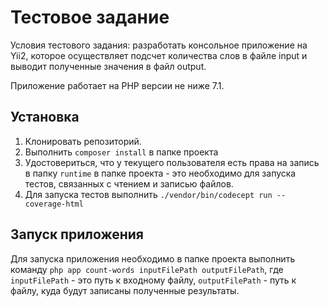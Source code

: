 # Тестовое задание
Условия тестового задания: разработать консольное приложение на Yii2, которое
 осуществляет подсчет количества слов в файле input и выводит полученные значения
 в файл output.

Приложение работает на PHP версии не ниже 7.1.

## Установка
1. Клонировать репозиторий.
2. Выполнить `composer install` в папке проекта
3. Удостовериться, что у текущего пользователя есть права на запись в папку
 `runtime` в папке проекта - это необходимо для запуска тестов, связанных с чтением
 и записью файлов.
4. Для запуска тестов выполнить `./vendor/bin/codecept run --coverage-html`

## Запуск приложения
Для запуска приложения необходимо в папке проекта выполнить команду
 `php app count-words inputFilePath outputFilePath`, где `inputFilePath` -
  это путь к входному файлу, `outputFilePath` - путь к файлу, куда будут записаны
  полученные результаты.